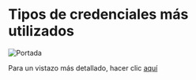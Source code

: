 # Tipos de credenciales más utilizados

![Portada](./image/credenciales_más_utilizados.png)

Para un vistazo más detallado, hacer clic [aquí](https://www.canva.com/design/DAGZpMGmk5g/JTf7r5AWpK2lm-0JeFix7A/edit)
